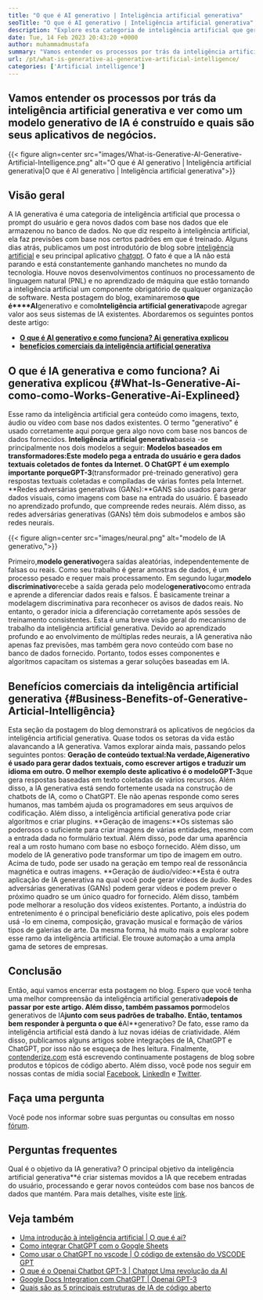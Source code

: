 ```yaml
---
title: "O que é AI generativo | Inteligência artificial generativa" 
seoTitle: "O que é AI generativo | Inteligência artificial generativa" 
description: "Explore esta categoria de inteligência artificial que gera conteúdo exclusivo. Vamos começar o artigo e tentar obter a resposta O que é IA generativa?" 
date: Tue, 14 Feb 2023 20:43:20 +0000
author: muhammadmustafa
summary: "Vamos entender os processos por trás da inteligência artificial generativa e ver como um modelo de IA generativo é construído e quais são seus aplicativos de negócios." 
url: /pt/what-is-generative-ai-generative-artificial-intelligence/
categories: ['Artificial intelligence']
---
```


## Vamos entender os processos por trás da inteligência artificial generativa e ver como um modelo generativo de IA é construído e quais são seus aplicativos de negócios.

{{< figure align=center src="images/What-is-Generative-AI-Generative-Artificial-Intelligence.png" alt="O que é AI generativo | Inteligência artificial generativa|O que é AI generativo | Inteligência artificial generativa">}}


## Visão geral
A IA generativa é uma categoria de inteligência artificial que processa o prompt do usuário e gera novos dados com base nos dados que ele armazenou no banco de dados. No que diz respeito à inteligência artificial, ela faz previsões com base nos certos padrões em que é treinado. Alguns dias atrás, publicamos um post introdutório de blog sobre [inteligência artificial][1] e seu principal aplicativo [chatgpt][2]. O fato é que a IA não está parando e está constantemente ganhando manchetes no mundo da tecnologia. Houve novos desenvolvimentos contínuos no processamento de linguagem natural (PNL) e no aprendizado de máquina que estão tornando a inteligência artificial um componente obrigatório de qualquer organização de software. Nesta postagem do blog, examinaremos**o que é****AI**generativo e como**Inteligência artificial generativa**pode agregar valor aos seus sistemas de IA existentes.
Abordaremos os seguintes pontos deste artigo:
* [**O que é AI generativo e como funciona? Ai generativa explicou**][3]
* [**benefícios comerciais da inteligência artificial generativa**][4]

## O que é IA generativa e como funciona? Ai generativa explicou {#What-Is-Generative-Ai-como-como-Works-Generative-Ai-Explineed}
Esse ramo da inteligência artificial gera conteúdo como imagens, texto, áudio ou vídeo com base nos dados existentes. O termo "generativo" é usado corretamente aqui porque gera algo novo com base nos bancos de dados fornecidos.
**Inteligência artificial generativa**baseia -se principalmente nos dois modelos a seguir:
**Modelos baseados em transformadores:**Este modelo pega a entrada do usuário e gera dados textuais coletados de fontes da Internet. O ChatGPT é um exemplo importante porque**GPT-3**(transformador pré-treinado generativo) gera respostas textuais coletadas e compiladas de várias fontes pela Internet.
**Redes adversárias generativas (GANs):**GANS são usados ​​para gerar dados visuais, como imagens com base na entrada do usuário. É baseado no aprendizado profundo, que compreende redes neurais. Além disso, as redes adversárias generativas (GANs) têm dois submodelos e ambos são redes neurais.

{{< figure align=center src="images/neural.png" alt="modelo de IA generativo,">}}

Primeiro,**modelo generativo**gera saídas aleatórias, independentemente de falsas ou reais. Como seu trabalho é gerar amostras de dados, é um processo pesado e requer mais processamento. Em segundo lugar,**modelo discriminativo**recebe a saída gerada pelo modelo**generativo**como entrada e aprende a diferenciar dados reais e falsos. É basicamente treinar a modelagem discriminativa para reconhecer os avisos de dados reais. No entanto, o gerador inicia a diferenciação corretamente após sessões de treinamento consistentes.
Esta é uma breve visão geral do mecanismo de trabalho da inteligência artificial generativa. Devido ao aprendizado profundo e ao envolvimento de múltiplas redes neurais, a IA generativa não apenas faz previsões, mas também gera novo conteúdo com base no banco de dados fornecido. Portanto, todos esses componentes e algoritmos capacitam os sistemas a gerar soluções baseadas em IA.

## Benefícios comerciais da inteligência artificial generativa {#Business-Benefits-of-Generative-Articial-Intelligência}
Esta seção da postagem do blog demonstrará os aplicativos de negócios da inteligência artificial generativa. Quase todos os setoras da vida estão alavancando a IA generativa. Vamos explorar ainda mais, passando pelos seguintes pontos:
**Geração de conteúdo textual:**Na verdade,**Ai**generativo é usado para gerar dados textuais, como escrever artigos e traduzir um idioma em outro. O melhor exemplo deste aplicativo é o modelo**GPT-3**que gera respostas baseadas em texto coletadas de vários recursos. Além disso, a IA generativa está sendo fortemente usada na construção de chatbots de IA, como o ChatGPT. Ele não apenas responde como seres humanos, mas também ajuda os programadores em seus arquivos de codificação. Além disso, a inteligência artificial generativa pode criar algoritmos e criar plugins.
**Geração de imagens:**Os sistemas são poderosos o suficiente para criar imagens de várias entidades, mesmo com a entrada dada no formulário textual. Além disso, pode dar uma aparência real a um rosto humano com base no esboço fornecido. Além disso, um modelo de IA generativo pode transformar um tipo de imagem em outro. Acima de tudo, pode ser usado na geração em tempo real de ressonância magnética e outras imagens.
**Geração de áudio/vídeo:**Esta é outra aplicação de IA generativa na qual você pode gerar vídeos de áudio. Redes adversárias generativas (GANs) podem gerar vídeos e podem prever o próximo quadro se um único quadro for fornecido. Além disso, também pode melhorar a resolução dos vídeos existentes. Portanto, a indústria do entretenimento é o principal beneficiário deste aplicativo, pois eles podem usá -lo em cinema, composição, gravação musical e formação de vários tipos de galerias de arte.
Da mesma forma, há muito mais a explorar sobre esse ramo da inteligência artificial. Ele trouxe automação a uma ampla gama de setores de empresas.

## Conclusão
Então, aqui vamos encerrar esta postagem no blog. Espero que você tenha uma melhor compreensão da inteligência artificial generativa**depois de passar por este artigo. Além disso, também passamos por**modelos generativos de IA**junto com seus padrões de trabalho. Então, tentamos bem responder à pergunta o que é**AI**generativo? De fato, esse ramo da inteligência artificial está dando à luz novas idéias de criatividade. Além disso, publicamos alguns artigos sobre integrações de IA, ChatGPT e ChatGPT, por isso não se esqueça de lhes leitura.
Finalmente, [contenderize.com][5] está escrevendo continuamente postagens de blog sobre produtos e tópicos de código aberto. Além disso, você pode nos seguir em nossas contas de mídia social [Facebook][6], [LinkedIn][7] e [Twitter][8].

## Faça uma pergunta
Você pode nos informar sobre suas perguntas ou consultas em nosso [fórum][9].

## Perguntas frequentes
Qual é o objetivo da IA ​​generativa?
O principal objetivo da inteligência artificial generativa**é criar sistemas movidos a IA que recebem entradas do usuário, processando e gerar novos conteúdos com base nos bancos de dados que mantém. Para mais detalhes, visite este [link][3].

## Veja também
  * [Uma introdução à inteligência artificial | O que é ai?][1]
  * [Como integrar ChatGPT com o Google Sheets][10]
  * [Como usar o ChatGPT no vscode | O código de extensão do VSCODE GPT][11]
  * [O que é o Openai Chatbot GPT-3 | Chatgpt Uma revolução da AI][2]
  * [Google Docs Integration com ChatGPT | Openai GPT-3][12]
  * [Quais são as 5 principais estruturas de IA de código aberto][13]

  
[1]: https://blog.containerize.com/artificial-intelligence/an-introduction-to-artificial-intelligence-what-is-ai/
[2]: https://blog.containerize.com/artificial-intelligence/what-is-openai-chatbot-gpt-3-chatgpt-an-ai-revolution/
[3]: #What-is-Generative-AI-how-it-works-Generative-AI-explained
[4]: #Business-benefits-of-Generative-Artificial-Intelligence
[5]: https://www.containerize.com/
[6]: https://web.facebook.com/containerize
[7]: https://www.linkedin.com/company/containerize/
[8]: https://twitter.com/containerize_co
[9]: https://forum.containerize.com/
[10]: https://blog.containerize.com/artificial-intelligence/integrate-chatgpt-with-google-sheets/
[11]: https://blog.containerize.com/artificial-intelligence/how-to-use-chatgpt-in-vscode-the-vscode-extension-codegpt/
[12]: https://blog.containerize.com/artificial-intelligence/google-docs-integration-with-chatgpt/
[13]: https://blog.containerize.com/artificial-intelligence/top-5-open-source-ai-frameworks/
